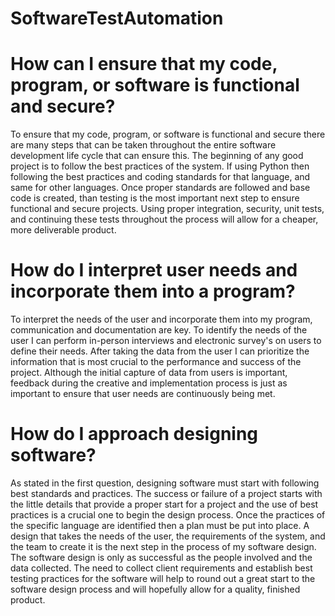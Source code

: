 # SoftwareTestAutomation

# How can I ensure that my code, program, or software is functional and secure?
To ensure that my code, program, or software is functional and secure there are many steps that can be taken throughout the entire software development life cycle that can ensure this. The beginning of any good project is to follow the best practices of the system. If using Python then following the best practices and coding standards for that language, and same for other languages. Once proper standards are followed and base code is created, than testing is the most important next step to ensure functional and secure projects. Using proper integration, security, unit tests, and continuing these tests throughout the process will allow for a cheaper, more deliverable product. 

# How do I interpret user needs and incorporate them into a program?
To interpret the needs of the user and incorporate them into my program, communication and documentation are key. To identify the needs of the user I can perform in-person interviews and electronic survey's on users to define their needs. After taking the data from the user I can prioritize the information that is most crucial to the performance and success of the project. Although the initial capture of data from users is important, feedback during the creative and implementation process is just as important to ensure that user needs are continuously being met.

# How do I approach designing software?
As stated in the first question, designing software must start with following best standards and practices. The success or failure of a project starts with the little details that provide a proper start for a project and the use of best practices is a crucial one to begin the design process. Once the practices of the specific language are identified then a plan must be put into place. A design that takes the needs of the user, the requirements of the system, and the team to create it is the next step in the process of my software design. The software design is only as successful as the people involved and the data collected. The need to collect client requirements and establish best testing practices for the software will help to round out a great start to the software design process and will hopefully allow for a quality, finished product.
